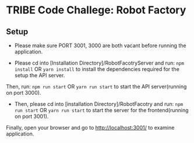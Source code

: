 # TRIBE Code Challege: Robot Factory
## Setup
* Please make sure PORT 3001, 3000 are both vacant before running the application.

* Please cd into [Installation Directory]/RobotFacotryServer and run:
```npm install```
OR
```yarn install```
to install the dependencies required for the setup the API server.

Then, run:
```npm run start```
OR
```yarn run start```
to start the API server(running on port 3000).

* Then, please cd into [installation Directory]/RobotFacotry and run:
```npm run start```
OR
```yarn run start```
to start the server for the frontend(running on port 3001).

Finally, open your browser and go to [http://localhost:3001/](http://localhost:3001/) to examine application.